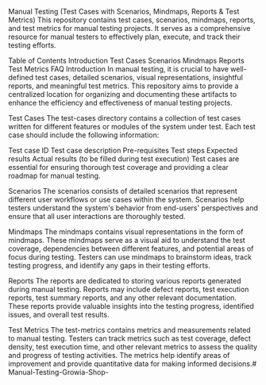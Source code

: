 Manual Testing (Test Cases with Scenarios, Mindmaps, Reports & Test Metrics)
This repository contains test cases, scenarios, mindmaps, reports, and test metrics for manual testing projects. It serves as a comprehensive resource for manual testers to effectively plan, execute, and track their testing efforts.

Table of Contents
Introduction
Test Cases
Scenarios
Mindmaps
Reports
Test Metrics
FAQ
Introduction
In manual testing, it is crucial to have well-defined test cases, detailed scenarios, visual representations, insightful reports, and meaningful test metrics. This repository aims to provide a centralized location for organizing and documenting these artifacts to enhance the efficiency and effectiveness of manual testing projects.

Test Cases
The test-cases directory contains a collection of test cases written for different features or modules of the system under test. Each test case should include the following information:

Test case ID
Test case description
Pre-requisites
Test steps
Expected results
Actual results (to be filled during test execution)
Test cases are essential for ensuring thorough test coverage and providing a clear roadmap for manual testing.

Scenarios
The scenarios consists of detailed scenarios that represent different user workflows or use cases within the system. Scenarios help testers understand the system's behavior from end-users' perspectives and ensure that all user interactions are thoroughly tested.

Mindmaps
The mindmaps contains visual representations in the form of mindmaps. These mindmaps serve as a visual aid to understand the test coverage, dependencies between different features, and potential areas of focus during testing. Testers can use mindmaps to brainstorm ideas, track testing progress, and identify any gaps in their testing efforts.

Reports
The reports are dedicated to storing various reports generated during manual testing. Reports may include defect reports, test execution reports, test summary reports, and any other relevant documentation. These reports provide valuable insights into the testing progress, identified issues, and overall test results.

Test Metrics
The test-metrics contains metrics and measurements related to manual testing. Testers can track metrics such as test coverage, defect density, test execution time, and other relevant metrics to assess the quality and progress of testing activities. The metrics help identify areas of improvement and provide quantitative data for making informed decisions.# Manual-Testing-Growia-Shop-
